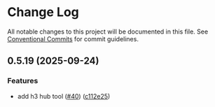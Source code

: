 # Change Log

All notable changes to this project will be documented in this file.
See [Conventional Commits](https://conventionalcommits.org) for commit guidelines.

## 0.5.19 (2025-09-24)

### Features

* add h3 hub tool ([#40](https://github.com/geodaai/openassistant/issues/40)) ([c112e25](https://github.com/geodaai/openassistant/commit/c112e25be19cec092b595aa2d02cb98bfb1a5b33))
